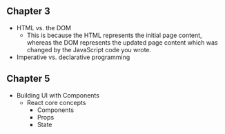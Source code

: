 ## Chapter 3

- HTML vs. the DOM
  - This is because the HTML represents the initial page content, whereas the DOM represents the updated page content which was changed by the JavaScript code you wrote.
- Imperative vs. declarative programming

## Chapter 5
- Building UI with Components
  - React core concepts
    - Components
    - Props
    - State